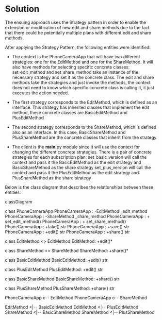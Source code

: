 # Solution

The ensuing approach uses the Strategy pattern in order to enable the
extension or modification of new edit and share methods due to the fact that
there could be potentially multiple plans with different edit and share 
methods.

After applying the Strategy Pattern, the following entities were identified:
- The context is the PhoneCameraApp that will have two different strategies:
one for the EditMethod and one for the ShareMethod.
It will also have methods for selecting specific concrete classes:
set_edit_method and set_share_method take an instance of the necessary
strategy and set it as the concrete class.
The edit and share methods take the strategies and just invoke the methods,
the context does not need to know which specific concrete class is calling it,
it just executes the action needed.

- The first strategy corresponds to the EditMethod, which is defined as an
interface. This strategy has inherited classes that implement the edit method,
these concrete classes are BasicEditMethod and PlusEditMethod
- The second strategy corresponds to the ShareMethod, which is defined also as
an interface. In this case, BasicShareMethod and PlusShareMethod are the
concrete classes that inherit from the strategy.

- The client is the __main__.py module since it will use the context for
changing the different concrete strategies.
There is a pair of concrete strategies for each subscription plan:
set_basic_version will call the context and pass it the BasicEditMethod as the
edit strategy and BasicShareMethod as the share strategy
set_plus_version will call the context and pass it the PlusEditMethod as the
edit strategy and PlusShareMethod as the share strategy

Below is the class diagram that describes the relationships between these
entities:

classDiagram

class PhoneCameraApp
PhoneCameraApp : -EditMethod  _edit_method
PhoneCameraApp : -ShareMethod _share_method
PhoneCameraApp : + set_edit_method()
PhoneCameraApp : + set_share_method()
PhoneCameraApp : +take() str
PhoneCameraApp : +save() str
PhoneCameraApp : +edit() str
PhoneCameraApp : +share() str


class EditMethod
<<interface>> EditMethod
EditMethod: +edit()*


class ShareMethod
<<interface>> ShareMethod
ShareMethod: +share()*


class BasicEditMethod
BasicEditMethod: +edit() str

class PlusEditMethod
PlusEditMethod: +edit() str

class BasicShareMethod
BasicShareMethod: +share() str

class PlusShareMethod
PlusShareMethod: +share() str

PhoneCameraApp o-- EditMethod
PhoneCameraApp o-- ShareMethod

EditMethod <|-- BasicEditMethod
EditMethod <|-- PlusEditMethod
ShareMethod <|-- BasicShareMethod
ShareMethod <|-- PlusShareMethod
